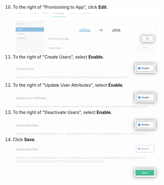 10. To the right of "Provisioning to App", click **Edit**.
  !["Edit" button for Okta application's provisioning options](/assets/images/help/saml/okta-provisioning-to-app-edit-button.png)
11. To the right of "Create Users", select **Enable**.
  !["Enable" checkbox for Okta application's "Create Users" option](/assets/images/help/saml/okta-provisioning-enable-create-users.png)
12. To the right of "Update User Attributes", select **Enable**.
  !["Enable" checkbox for Okta application's "Update User Attributes" option](/assets/images/help/saml/okta-provisioning-enable-update-user-attributes.png)
13. To the right of "Deactivate Users", select **Enable**.
  !["Enable" checkbox for Okta application's "Deactivate Users" option](/assets/images/help/saml/okta-provisioning-enable-deactivate-users.png)
14. Click **Save**.
  !["Save" button for Okta application's provisioning configuration](/assets/images/help/saml/okta-provisioning-save.png)